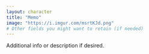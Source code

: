 ```yaml
---
layout: character
title: "Memo"
image: "https://i.imgur.com/msrtKJd.png"
# Other fields you might want to retain (if needed)
---
```

Additional info or description if desired.
